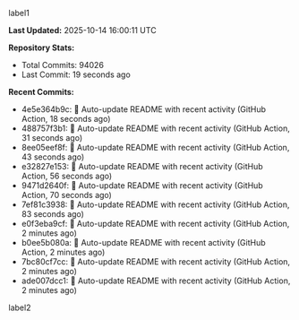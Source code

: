 
label1 
<!-- ACTIVITY_START -->
**Last Updated:** 2025-10-14 16:00:11 UTC

**Repository Stats:**
- Total Commits: 94026
- Last Commit: 19 seconds ago

**Recent Commits:**
- 4e5e364b9c: 🤖 Auto-update README with recent activity (GitHub Action, 18 seconds ago)
- 488757f3b1: 🤖 Auto-update README with recent activity (GitHub Action, 31 seconds ago)
- 8ee05eef8f: 🤖 Auto-update README with recent activity (GitHub Action, 43 seconds ago)
- e32827e153: 🤖 Auto-update README with recent activity (GitHub Action, 56 seconds ago)
- 9471d2640f: 🤖 Auto-update README with recent activity (GitHub Action, 70 seconds ago)
- 7ef81c3938: 🤖 Auto-update README with recent activity (GitHub Action, 83 seconds ago)
- e0f3eba9cf: 🤖 Auto-update README with recent activity (GitHub Action, 2 minutes ago)
- b0ee5b080a: 🤖 Auto-update README with recent activity (GitHub Action, 2 minutes ago)
- 7bc80cf7cc: 🤖 Auto-update README with recent activity (GitHub Action, 2 minutes ago)
- ade007dcc1: 🤖 Auto-update README with recent activity (GitHub Action, 2 minutes ago)
<!-- ACTIVITY_END -->

label2
